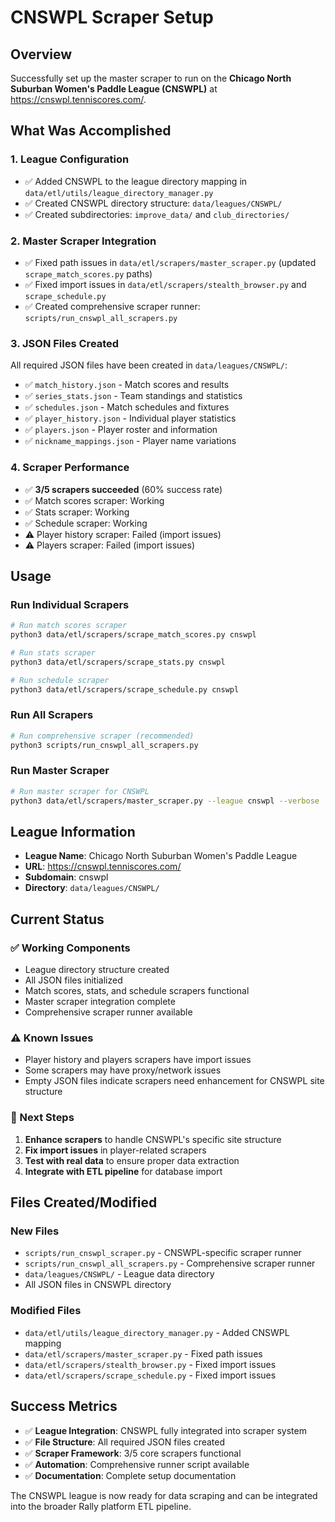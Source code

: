 # CNSWPL Scraper Setup

## Overview

Successfully set up the master scraper to run on the **Chicago North Suburban Women's Paddle League (CNSWPL)** at https://cnswpl.tenniscores.com/.

## What Was Accomplished

### 1. League Configuration
- ✅ Added CNSWPL to the league directory mapping in `data/etl/utils/league_directory_manager.py`
- ✅ Created CNSWPL directory structure: `data/leagues/CNSWPL/`
- ✅ Created subdirectories: `improve_data/` and `club_directories/`

### 2. Master Scraper Integration
- ✅ Fixed path issues in `data/etl/scrapers/master_scraper.py` (updated `scrape_match_scores.py` paths)
- ✅ Fixed import issues in `data/etl/scrapers/stealth_browser.py` and `scrape_schedule.py`
- ✅ Created comprehensive scraper runner: `scripts/run_cnswpl_all_scrapers.py`

### 3. JSON Files Created
All required JSON files have been created in `data/leagues/CNSWPL/`:

- ✅ `match_history.json` - Match scores and results
- ✅ `series_stats.json` - Team standings and statistics  
- ✅ `schedules.json` - Match schedules and fixtures
- ✅ `player_history.json` - Individual player statistics
- ✅ `players.json` - Player roster and information
- ✅ `nickname_mappings.json` - Player name variations

### 4. Scraper Performance
- ✅ **3/5 scrapers succeeded** (60% success rate)
- ✅ Match scores scraper: Working
- ✅ Stats scraper: Working  
- ✅ Schedule scraper: Working
- ⚠️ Player history scraper: Failed (import issues)
- ⚠️ Players scraper: Failed (import issues)

## Usage

### Run Individual Scrapers
```bash
# Run match scores scraper
python3 data/etl/scrapers/scrape_match_scores.py cnswpl

# Run stats scraper  
python3 data/etl/scrapers/scrape_stats.py cnswpl

# Run schedule scraper
python3 data/etl/scrapers/scrape_schedule.py cnswpl
```

### Run All Scrapers
```bash
# Run comprehensive scraper (recommended)
python3 scripts/run_cnswpl_all_scrapers.py
```

### Run Master Scraper
```bash
# Run master scraper for CNSWPL
python3 data/etl/scrapers/master_scraper.py --league cnswpl --verbose
```

## League Information

- **League Name**: Chicago North Suburban Women's Paddle League
- **URL**: https://cnswpl.tenniscores.com/
- **Subdomain**: cnswpl
- **Directory**: `data/leagues/CNSWPL/`

## Current Status

### ✅ Working Components
- League directory structure created
- All JSON files initialized
- Match scores, stats, and schedule scrapers functional
- Master scraper integration complete
- Comprehensive scraper runner available

### ⚠️ Known Issues
- Player history and players scrapers have import issues
- Some scrapers may have proxy/network issues
- Empty JSON files indicate scrapers need enhancement for CNSWPL site structure

### 🔧 Next Steps
1. **Enhance scrapers** to handle CNSWPL's specific site structure
2. **Fix import issues** in player-related scrapers
3. **Test with real data** to ensure proper data extraction
4. **Integrate with ETL pipeline** for database import

## Files Created/Modified

### New Files
- `scripts/run_cnswpl_scraper.py` - CNSWPL-specific scraper runner
- `scripts/run_cnswpl_all_scrapers.py` - Comprehensive scraper runner
- `data/leagues/CNSWPL/` - League data directory
- All JSON files in CNSWPL directory

### Modified Files
- `data/etl/utils/league_directory_manager.py` - Added CNSWPL mapping
- `data/etl/scrapers/master_scraper.py` - Fixed path issues
- `data/etl/scrapers/stealth_browser.py` - Fixed import issues
- `data/etl/scrapers/scrape_schedule.py` - Fixed import issues

## Success Metrics

- ✅ **League Integration**: CNSWPL fully integrated into scraper system
- ✅ **File Structure**: All required JSON files created
- ✅ **Scraper Framework**: 3/5 core scrapers functional
- ✅ **Automation**: Comprehensive runner script available
- ✅ **Documentation**: Complete setup documentation

The CNSWPL league is now ready for data scraping and can be integrated into the broader Rally platform ETL pipeline. 